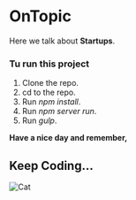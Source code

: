 # OnTopic

Here we talk about **Startups**.

### Tu run this project
1. Clone the repo.
2. cd to the repo.
3. Run *npm install*.
4. Run *npm server run*.
5. Run *gulp*.

**Have a nice day and remember,**

## Keep Coding...


 ![Cat](https://media.giphy.com/media/o0vwzuFwCGAFO/giphy.gif)
